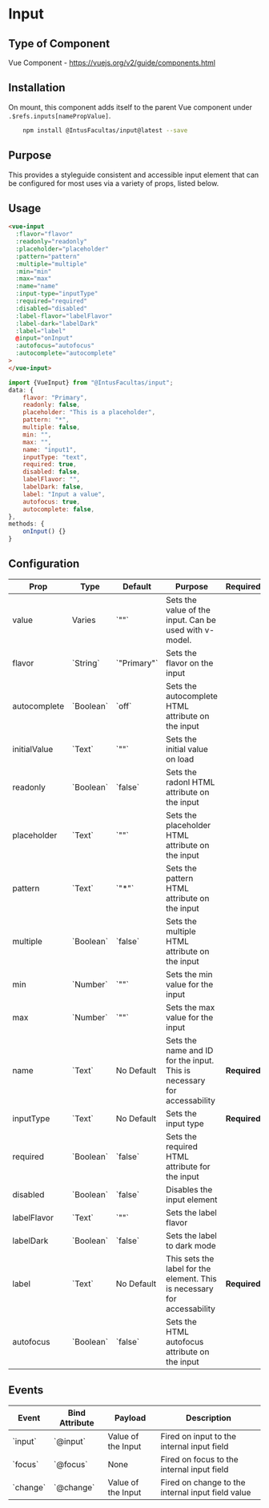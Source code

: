# Input

## Type of Component

Vue Component - https://vuejs.org/v2/guide/components.html

## Installation

On mount, this component adds itself to the parent Vue component under `.$refs.inputs[namePropValue]`.

```bash
    npm install @IntusFacultas/input@latest --save
```

## Purpose

This provides a styleguide consistent and accessible input element that can be configured for most uses via a variety of props, listed below.

## Usage

```html
<vue-input
  :flavor="flavor"
  :readonly="readonly"
  :placeholder="placeholder"
  :pattern="pattern"
  :multiple="multiple"
  :min="min"
  :max="max"
  :name="name"
  :input-type="inputType"
  :required="required"
  :disabled="disabled"
  :label-flavor="labelFlavor"
  :label-dark="labelDark"
  :label="label"
  @input="onInput"
  :autofocus="autofocus"
  :autocomplete="autocomplete"
>
</vue-input>
```

```javascript
import {VueInput} from "@IntusFacultas/input";
data: {
    flavor: "Primary",
    readonly: false,
    placeholder: "This is a placeholder",
    pattern: "*",
    multiple: false,
    min: "",
    max: "",
    name: "input1",
    inputType: "text",
    required: true,
    disabled: false,
    labelFlavor: "",
    labelDark: false,
    label: "Input a value",
    autofocus: true,
    autocomplete: false,
},
methods: {
    onInput() {}
}
```

## Configuration

<table>
    <thead>
        <tr>
            <th>Prop</th>
            <th>Type</th>
            <th>Default</th>
            <th>Purpose</th>
            <th>Required?</th>
        </tr>
    </thead>
    <tbody>
        <tr>
            <td>value</td>
            <td>Varies</td>
            <td>`""`</td>
            <td>Sets the value of the input. Can be used with v-model.</td>
            <td>&nbsp;</td>
        </tr>
        <tr>
            <td>flavor</td>
            <td>`String`</td>
            <td>`"Primary"`</td>
            <td>Sets the flavor on the input</td>
            <td>&nbsp;</td>
        </tr>
        <tr>
            <td>autocomplete</td>
            <td>`Boolean`</td>
            <td>`off`</td>
            <td>Sets the autocomplete HTML attribute on the input</td>
            <td>&nbsp;</td>
        </tr>
        <tr>
            <td>initialValue</td>
            <td>`Text`</td>
            <td>`""`</td>
            <td>Sets the initial value on load</td>
            <td>&nbsp;</td>
        </tr>
        <tr>
            <td>readonly</td>
            <td>`Boolean`</td>
            <td>`false`</td>
            <td>Sets the radonl HTML attribute on the input</td>
            <td>&nbsp;</td>
        </tr>
        <tr>
            <td>placeholder</td>
            <td>`Text`</td>
            <td>`""`</td>
            <td>Sets the placeholder HTML attribute on the input</td>
            <td>&nbsp;</td>
        </tr>
        <tr>
            <td>pattern</td>
            <td>`Text`</td>
            <td>`"*"`</td>
            <td>Sets the pattern HTML attribute on the input</td>
            <td>&nbsp;</td>
        </tr>
        <tr>
            <td>multiple</td>
            <td>`Boolean`</td>
            <td>`false`</td>
            <td>Sets the multiple HTML attribute on the input</td>
            <td>&nbsp;</td>
        </tr>
        <tr>
            <td>min</td>
            <td>`Number`</td>
            <td>`""`</td>
            <td>Sets the min value for the input</td>
            <td>&nbsp;</td>
        </tr>
        <tr>
            <td>max</td>
            <td>`Number`</td>
            <td>`""`</td>
            <td>Sets the max value for the input</td>
            <td>&nbsp;</td>
        </tr>
        <tr>
            <td>name</td>
            <td>`Text`</td>
            <td>No Default</td>
            <td>Sets the name and ID for the input. This is necessary for accessability</td>
            <td><b>Required</b></td>
        </tr>
        <tr>
            <td>inputType</td>
            <td>`Text`</td>
            <td>No Default</td>
            <td>Sets the input type</td>
            <td><b>Required</b></td>
        </tr>
        <tr>
            <td>required</td>
            <td>`Boolean`</td>
            <td>`false`</td>
            <td>Sets the required HTML attribute for the input</td>
            <td>&nbsp;</td>
        </tr>
        <tr>
            <td>disabled</td>
            <td>`Boolean`</td>
            <td>`false`</td>
            <td>Disables the input element</td>
            <td>&nbsp;</td>
        </tr>
        <tr>
            <td>labelFlavor</td>
            <td>`Text`</td>
            <td>`""`</td>
            <td>Sets the label flavor</td>
            <td>&nbsp;</td>
        </tr>
        <tr>
            <td>labelDark</td>
            <td>`Boolean`</td>
            <td>`false`</td>
            <td>Sets the label to dark mode</td>
            <td>&nbsp;</td>
        </tr>
        <tr>
            <td>label</td>
            <td>`Text`</td>
            <td>No Default</td>
            <td>This sets the label for the element. This is necessary for accessability</td>
            <td><b>Required</b></td>
        </tr>
        <tr>
            <td>autofocus</td>
            <td>`Boolean`</td>
            <td>`false`</td>
            <td>Sets the HTML autofocus attribute on the input</td>
            <td>&nbsp;</td>
        </tr>
    </tbody>
</table>

## Events

<table>
    <thead>
        <tr>
            <th>Event</th>
            <th>Bind Attribute</th>
            <th>Payload</th>
            <th>Description</th>
        </tr>
    </thead>
    <tbody>
        <tr>
            <td>`input`</td>
            <td>`@input`</td>
            <td>Value of the Input</td>
            <td>Fired on input to the internal input field</td>
        </tr>
        <tr>
            <td>`focus`</td>
            <td>`@focus`</td>
            <td>None</td>
            <td>Fired on focus to the internal input field</td>
        </tr>
        <tr>
            <td>`change`</td>
            <td>`@change`</td>
            <td>Value of the Input</td>
            <td>Fired on change to the internal input field value</td>
        </tr>
    </tbody>
</table>
